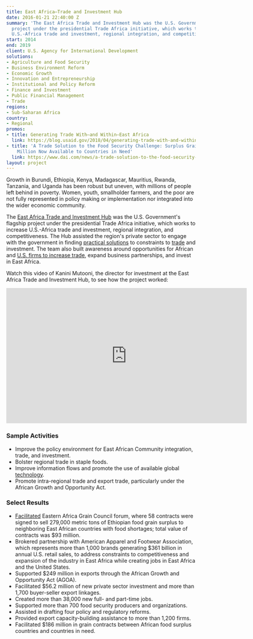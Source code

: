 ```yaml
---
title: East Africa—Trade and Investment Hub
date: 2016-01-21 22:40:00 Z
summary: 'The East Africa Trade and Investment Hub was the U.S. Government''s flagship
  project under the presidential Trade Africa initiative, which works to increase
  U.S.-Africa trade and investment, regional integration, and competitiveness. '
start: 2014
end: 2019
client: U.S. Agency for International Development
solutions:
- Agriculture and Food Security
- Business Environment Reform
- Economic Growth
- Innovation and Entrepreneurship
- Institutional and Policy Reform
- Finance and Investment
- Public Financial Management
- Trade
regions:
- Sub-Saharan Africa
country:
- Regional
promos:
- title: Generating Trade With—and Within—East Africa
  link: https://blog.usaid.gov/2018/04/generating-trade-with-and-within-east-africa/
- title: 'A Trade Solution to the Food Security Challenge: Surplus Grains Worth $93
    Million Now Available to Countries in Need'
  link: https://www.dai.com/news/a-trade-solution-to-the-food-security-challenge-surplus-grains-worth-83-dollars-million-now-available-to-countries-in-need
layout: project
---
```


Growth in Burundi, Ethiopia, Kenya, Madagascar, Mauritius, Rwanda, Tanzania, and Uganda has been robust but uneven, with millions of people left behind in poverty. Women, youth, smallholder farmers, and the poor are not fully represented in policy making or implementation nor integrated into the wider economic community.

The [East Africa Trade and Investment Hub](https://eatradehub.nationbuilder.com/) was the U.S. Government's flagship project under the presidential Trade Africa initiative, which works to increase U.S.-Africa trade and investment, regional integration, and competitiveness. The Hub assisted the region's private sector to engage with the government in finding [practical solutions](https://blog.usaid.gov/2018/04/generating-trade-with-and-within-east-africa/) to constraints to [trade](https://magic.piktochart.com/output/5281453-why-trade-shows-pvh) and investment. The team also built awareness around opportunities for African and [U.S. firms to increase trade](https://www.youtube.com/watch?v=ghZzsovQblU), expand business partnerships, and invest in East Africa.

Watch this video of Kanini Mutooni, the director for investment at the East Africa Trade and Investment Hub, to see how the project worked:
<iframe src="https://player.vimeo.com/video/215195467" width="640" height="360" frameborder="0" webkitallowfullscreen mozallowfullscreen allowfullscreen></iframe>

### Sample Activities

* Improve the policy environment for East African Community integration, trade, and investment.
* Bolster regional trade in staple foods.
* Improve information flows and promote the use of available global [technology](https://www.usaid.gov/results-data/success-stories/thresher-move-young-innovator-reduces-harvest-losses-boosts-food).
* Promote intra-regional trade and export trade, particularly under the African Growth and Opportunity Act.

### Select Results

* [Facilitated](https://www.dai.com/news/a-trade-solution-to-the-food-security-challenge-surplus-grains-worth-83-dollars-million-now-available-to-countries-in-need) Eastern Africa Grain Council forum, where 58 contracts were signed to sell 279,000 metric tons of Ethiopian food grain surplus to neighboring East African countries with food shortages; total value of contracts was $93 million.
* Brokered partnership with American Apparel and Footwear Association, which represents more than 1,000 brands generating $361 billion in annual U.S. retail sales, to address constraints to competitiveness and expansion of the industry in East Africa while creating jobs in East Africa and the United States.
* Supported $249 million in exports through the African Growth and Opportunity Act (AGOA).
* Facilitated $56.2 million of new private sector investment and more than 1,700 buyer-seller export linkages.
* Created more than 38,000 new full- and part-time jobs.
* Supported more than 700 food security producers and organizations.
* Assisted in drafting four policy and regulatory reforms.
* Provided export capacity-building assistance to more than 1,200 firms.
* Facilitated $186 million in grain contracts between African food surplus countries and countries in need.